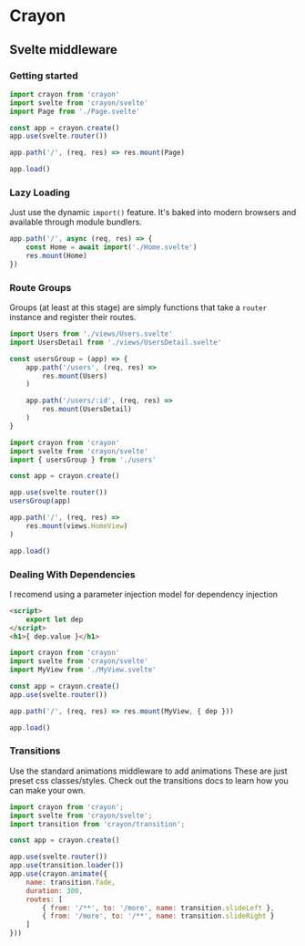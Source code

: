 # Crayon
## Svelte middleware

### Getting started

```javascript
import crayon from 'crayon'
import svelte from 'crayon/svelte'
import Page from './Page.svelte'

const app = crayon.create()
app.use(svelte.router())

app.path('/', (req, res) => res.mount(Page)

app.load()
```

### Lazy Loading

Just use the dynamic `import()` feature.
It's baked into modern browsers and available through module bundlers.

```javascript
app.path('/', async (req, res) => {
    const Home = await import('./Home.svelte')
    res.mount(Home)
})
```

### Route Groups

Groups (at least at this stage) are simply functions that take a `router` instance and register their routes.

```javascript
import Users from './views/Users.svelte'
import UsersDetail from './views/UsersDetail.svelte'

const usersGroup = (app) => {
    app.path('/users', (req, res) =>
        res.mount(Users)
    )

    app.path('/users/:id', (req, res) =>
        res.mount(UsersDetail)
    )
}
```

```javascript
import crayon from 'crayon'
import svelte from 'crayon/svelte'
import { usersGroup } from './users'

const app = crayon.create()

app.use(svelte.router())
usersGroup(app)

app.path('/', (req, res) =>
    res.mount(views.HomeView)
)

app.load()
```

### Dealing With Dependencies

I recomend using a parameter injection model for dependency injection

```html
<script>
	export let dep
</script>
<h1>{ dep.value }</h1>
```

```javascript
import crayon from 'crayon'
import svelte from 'crayon/svelte'
import MyView from './MyView.svelte'

const app = crayon.create()
app.use(svelte.router())

app.path('/', (req, res) => res.mount(MyView, { dep }))

app.load()
```

### Transitions

Use the standard animations middleware to add animations
These are just preset css classes/styles.
Check out the transitions docs to learn how you can make your own.

```javascript
import crayon from 'crayon';
import svelte from 'crayon/svelte';
import transition from 'crayon/transition';

const app = crayon.create()

app.use(svelte.router())
app.use(transition.loader())
app.use(crayon.animate({
    name: transition.fade,
    duration: 300,
    routes: [
        { from: '/**', to: '/more', name: transition.slideLeft },
        { from: '/more', to: '/**', name: transition.slideRight }
    ]
}))
```